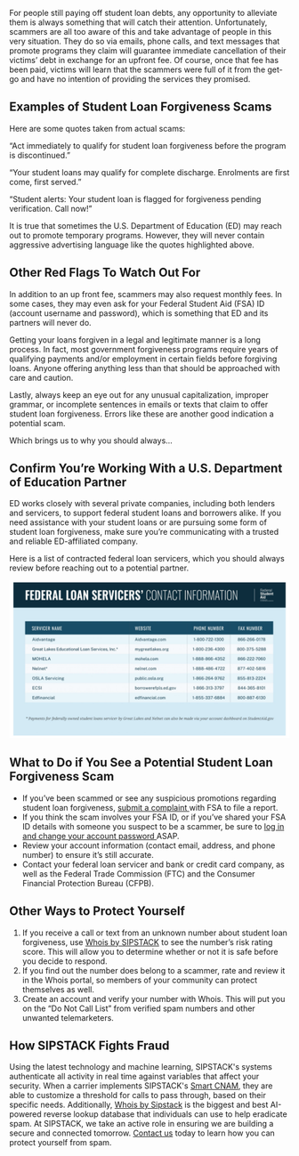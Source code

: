 For people still paying off student loan debts, any opportunity to alleviate them is always something that will catch their attention. Unfortunately, scammers are all too aware of this and take advantage of people in this very situation. They do so via emails, phone calls, and text messages that promote programs they claim will guarantee immediate cancellation of their victims’ debt in exchange for an upfront fee. Of course, once that fee has been paid, victims will learn that the scammers were full of it from the get-go and have no intention of providing the services they promised.

## Examples of Student Loan Forgiveness Scams

Here are some quotes taken from actual scams:

“Act immediately to qualify for student loan forgiveness before the program is discontinued.”

“Your student loans may qualify for complete discharge. Enrolments are first come, first served.”

“Student alerts: Your student loan is flagged for forgiveness pending verification. Call now!”

It is true that sometimes the U.S. Department of Education (ED) may reach out to promote temporary programs. However, they will never contain aggressive advertising language like the quotes highlighted above.

## Other Red Flags To Watch Out For

In addition to an up front fee, scammers may also request monthly fees. In some cases, they may even ask for your Federal Student Aid (FSA) ID (account username and password), which is something that ED and its partners will never do. 

Getting your loans forgiven in a legal and legitimate manner is a long process. In fact, most government forgiveness programs require years of qualifying payments and/or employment in certain fields before forgiving loans. Anyone offering anything less than that should be approached with care and caution.

Lastly, always keep an eye out for any unusual capitalization, improper grammar, or incomplete sentences in emails or texts that claim to offer student loan forgiveness. Errors like these are another good indication a potential scam. 

Which brings us to why you should always…

## Confirm You’re Working With a U.S. Department of Education Partner
ED works closely with several private companies, including both lenders and servicers, to support federal student loans and borrowers alike. If you need assistance with your student loans or are pursuing some form of student loan forgiveness, make sure you’re communicating with a trusted and reliable ED-affiliated company.

Here is a list of contracted federal loan servicers, which you should always review before reaching out to a potential partner.

![studentloan](./studentloan.png)

## What to Do if You See a Potential Student Loan Forgiveness Scam

- If you’ve been scammed or see any suspicious promotions regarding student loan forgiveness, <a href= 'https://studentaid.gov/feedback-center/' target="_blank"> submit a complaint </a> with FSA to file a report.
- If you think the scam involves your FSA ID, or if you’ve shared your FSA ID details with someone you suspect to be a scammer, be sure to <a href= 'https://studentaid.gov/fsa-id/sign-in/landing' target="_blank"> log in and change your account password </a> ASAP. 
- Review your account information (contact email, address, and phone number) to ensure it’s still accurate.
- Contact your federal loan servicer and bank or credit card company, as well as the Federal Trade Commission (FTC) and the Consumer Financial Protection Bureau (CFPB).

## Other Ways to Protect Yourself

1) If you receive a call or text from an unknown number about student loan forgiveness, use [Whois by SIPSTACK](https://whois.sipstack.com/) to see the number’s risk rating score. This will allow you to determine whether or not it is safe before you decide to respond.  
2) If you find out the number does belong to a scammer, rate and review it in the Whois portal, so members of your community can protect themselves as well.
3) Create an account and verify your number with Whois. This will put you on the “Do Not Call List” from verified spam numbers and other unwanted telemarketers. 

## How SIPSTACK Fights Fraud

Using the latest technology and machine learning, SIPSTACK's systems authenticate all activity in real time against variables that affect your security. When a carrier implements SIPSTACK's [Smart CNAM](https://www.sipstack.com/products/smart-cnam), they are able to customize a threshold for calls to pass through, based on their specific needs. Additionally, [Whois by Sipstack](https://whois.sipstack.com/) is the biggest and best AI-powered reverse lookup database that individuals can use to help eradicate spam. At SIPSTACK, we take an active role in ensuring we are building a secure and connected tomorrow. [Contact us](https://www.sipstack.com/contact/us) today to learn how you can protect yourself from spam.
